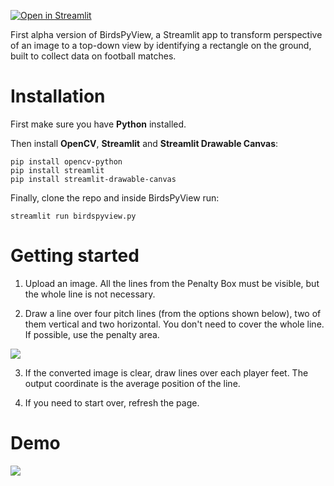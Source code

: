 [![Open in Streamlit](https://static.streamlit.io/badges/streamlit_badge_black_white.svg)](https://share.streamlit.io/footballdaniel/birdspyview/birdspyview.py)

First alpha version of BirdsPyView, a Streamlit app to transform perspective of an image to a top-down view by identifying a rectangle on the ground, built to collect data on football matches.

# Installation

First make sure you have **Python** installed.

Then install **OpenCV**, **Streamlit** and **Streamlit Drawable Canvas**:

    pip install opencv-python
    pip install streamlit
    pip install streamlit-drawable-canvas

Finally, clone the repo and inside BirdsPyView run:

    streamlit run birdspyview.py

# Getting started

1. Upload an image. All the lines from the Penalty Box must be visible, but the whole line is not necessary.

2. Draw a line over four pitch lines (from the options shown below), two of them vertical and two horizontal. You don't need to cover the whole line. If possible, use the penalty area.

![](BirdsPyView/pitch.png?raw=true)

3. If the converted image is clear, draw lines over each player feet. The output coordinate is the average position of the line.

4. If you need to start over, refresh the page.

# Demo

![](demo.gif?raw=true)
